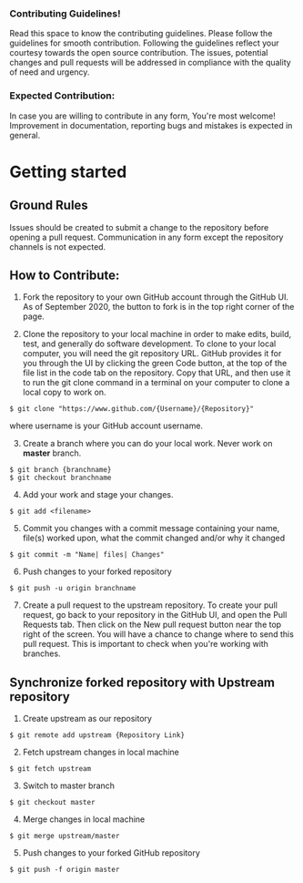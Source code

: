 ### Contributing Guidelines!

 Read this space to know the contributing guidelines. Please follow the guidelines for smooth contribution. Following the guidelines reflect your courtesy towards the open source contribution. The issues, potential changes and pull requests will be addressed in compliance with the quality of need and urgency.

### Expected Contribution:
In case you are willing to contribute in any form, You're most welcome! Improvement in documentation, reporting bugs and mistakes is expected in general.

# Getting started

## Ground Rules
Issues should be created to submit a change to the repository before opening a pull request. Communication in any form except the repository channels is not expected.

## How to Contribute:

1. Fork the repository to your own GitHub account through the GitHub UI. As of September 2020, the button to fork is in the top right corner of the page.

2. Clone the repository to your local machine in order to make edits, build, test, and generally do software development. To clone to your local computer, you will need the git repository URL. GitHub provides it for you through the UI by clicking the green Code button, at the top of the file list in the code tab on the repository. Copy that URL, and then use it to run the git clone command in a terminal on your computer to clone a local copy to work on.
```
$ git clone "https://www.github.com/{Username}/{Repository}"
```
where username is your GitHub account username.

3. Create a branch where you can do your local work.
Never work on **master** branch.
```
$ git branch {branchname}
$ git checkout branchname
```

4. Add your work and stage your changes.
```
$ git add <filename>
```

5. Commit you changes with a commit message containing your name, file(s) worked upon, what the commit changed and/or why it changed
```
$ git commit -m "Name| files| Changes"
```

6. Push changes to your forked repository
```
$ git push -u origin branchname
```
7. Create a pull request to the upstream repository. To create your pull request, go back to your repository in the GitHub UI, and open the Pull Requests tab. Then click on the New pull request button near the top right of the screen. You will have a chance to change where to send this pull request. This is important to check when you're working with branches.

## Synchronize forked repository with Upstream repository

1. Create upstream as our repository
```
$ git remote add upstream {Repository Link}
```

2. Fetch upstream changes in local machine
```
$ git fetch upstream
```

3. Switch to master branch
```
$ git checkout master
```

4. Merge changes in local machine
```
$ git merge upstream/master
```

5. Push changes to your forked GitHub repository
```
$ git push -f origin master
```
